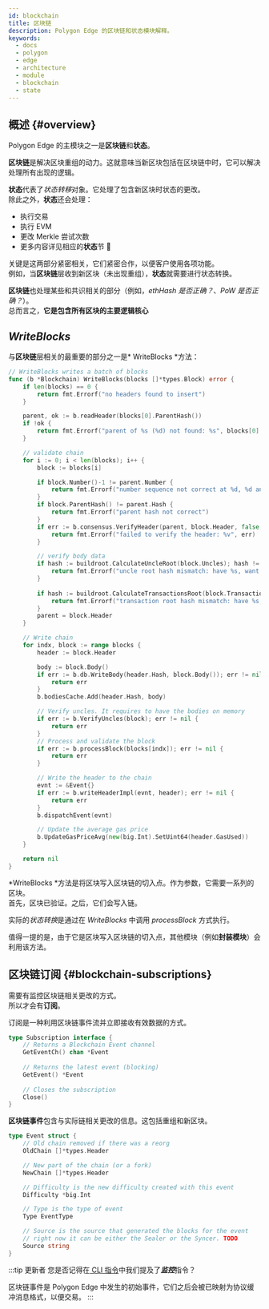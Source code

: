 ```yaml
---
id: blockchain
title: 区块链
description: Polygon Edge 的区块链和状态模块解释。
keywords:
  - docs
  - polygon
  - edge
  - architecture
  - module
  - blockchain
  - state
---
```


## 概述 {#overview}

Polygon Edge 的主模块之一是**区块链**和**状态**。<br />

**区块链**是解决区块重组的动力。这就意味当新区块包括在区块链中时，它可以解决处理所有出现的逻辑。

**状态**代表了*状态转移*对象。它处理了包含新区块时状态的更改。<br />除此之外，**状态**还会处理：
* 执行交易
* 执行 EVM
* 更改 Merkle 尝试次数
* 更多内容详见相应的**状态**节 🙂

关键是这两部分紧密相关，它们紧密合作，以便客户使用各项功能。<br />例如，当**区块链**层收到新区块（未出现重组），**状态**就需要进行状态转换。

**区块链**也处理某些和共识相关的部分（例如，*ethHash 是否正确？*、*PoW 是否正确？*）。<br />总而言之，**它是包含所有区块的主要逻辑核心**


## *WriteBlocks*

与**区块链**层相关的最重要的部分之一是* WriteBlocks *方法：

````go title="blockchain/blockchain.go"
// WriteBlocks writes a batch of blocks
func (b *Blockchain) WriteBlocks(blocks []*types.Block) error {
	if len(blocks) == 0 {
		return fmt.Errorf("no headers found to insert")
	}

	parent, ok := b.readHeader(blocks[0].ParentHash())
	if !ok {
		return fmt.Errorf("parent of %s (%d) not found: %s", blocks[0].Hash().String(), blocks[0].Number(), blocks[0].ParentHash())
	}

	// validate chain
	for i := 0; i < len(blocks); i++ {
		block := blocks[i]

		if block.Number()-1 != parent.Number {
			return fmt.Errorf("number sequence not correct at %d, %d and %d", i, block.Number(), parent.Number)
		}
		if block.ParentHash() != parent.Hash {
			return fmt.Errorf("parent hash not correct")
		}
		if err := b.consensus.VerifyHeader(parent, block.Header, false, true); err != nil {
			return fmt.Errorf("failed to verify the header: %v", err)
		}

		// verify body data
		if hash := buildroot.CalculateUncleRoot(block.Uncles); hash != block.Header.Sha3Uncles {
			return fmt.Errorf("uncle root hash mismatch: have %s, want %s", hash, block.Header.Sha3Uncles)
		}
		
		if hash := buildroot.CalculateTransactionsRoot(block.Transactions); hash != block.Header.TxRoot {
			return fmt.Errorf("transaction root hash mismatch: have %s, want %s", hash, block.Header.TxRoot)
		}
		parent = block.Header
	}

	// Write chain
	for indx, block := range blocks {
		header := block.Header

		body := block.Body()
		if err := b.db.WriteBody(header.Hash, block.Body()); err != nil {
			return err
		}
		b.bodiesCache.Add(header.Hash, body)

		// Verify uncles. It requires to have the bodies on memory
		if err := b.VerifyUncles(block); err != nil {
			return err
		}
		// Process and validate the block
		if err := b.processBlock(blocks[indx]); err != nil {
			return err
		}

		// Write the header to the chain
		evnt := &Event{}
		if err := b.writeHeaderImpl(evnt, header); err != nil {
			return err
		}
		b.dispatchEvent(evnt)

		// Update the average gas price
		b.UpdateGasPriceAvg(new(big.Int).SetUint64(header.GasUsed))
	}

	return nil
}
````
*WriteBlocks *方法是将区块写入区块链的切入点。作为参数，它需要一系列的区块。<br />首先，区块已验证。之后，它们会写入链。

实际的*状态转换*是通过在 *WriteBlocks* 中调用 *processBlock* 方式执行。

值得一提的是，由于它是区块写入区块链的切入点，其他模块（例如**封装模块**）会利用该方法。

## 区块链订阅 {#blockchain-subscriptions}

需要有监控区块链相关更改的方式。<br />所以才会有**订阅**。

订阅是一种利用区块链事件流并立即接收有效数据的方式。

````go title="blockchain/subscription.go"
type Subscription interface {
    // Returns a Blockchain Event channel
	GetEventCh() chan *Event
	
	// Returns the latest event (blocking)
	GetEvent() *Event
	
	// Closes the subscription
	Close()
}
````

**区块链事件**包含与实际链相关更改的信息。这包括重组和新区块。

````go title="blockchain/subscription.go"
type Event struct {
	// Old chain removed if there was a reorg
	OldChain []*types.Header

	// New part of the chain (or a fork)
	NewChain []*types.Header

	// Difficulty is the new difficulty created with this event
	Difficulty *big.Int

	// Type is the type of event
	Type EventType

	// Source is the source that generated the blocks for the event
	// right now it can be either the Sealer or the Syncer. TODO
	Source string
}
````

:::tip 更新者
您是否记得在[ CLI 指令](/docs/edge/get-started/cli-commands)中我们提及了***监控***指令？

区块链事件是 Polygon Edge 中发生的初始事件，它们之后会被已映射为协议缓冲消息格式，以便交易。
:::